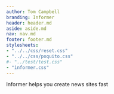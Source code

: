 ```yaml
---
author: Tom Campbell
branding: Informer
header: header.md
aside: aside.md
nav: nav.md
footer: footer.md
stylesheets:
- "../../css/reset.css"
- "../../css/poquito.css"
#- "../test/test.css"
- "informer.css"
---
```

Informer helps you create news sites fast

